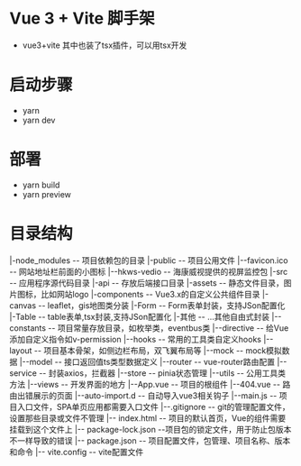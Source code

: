 # Vue 3 + Vite 脚手架

- vue3+vite 其中也装了tsx插件，可以用tsx开发 

# 启动步骤

- yarn
- yarn dev

# 部署

- yarn build
- yarn preview

# 目录结构

|-node_modules      -- 项目依赖包的目录
|-public            -- 项目公用文件
  |--favicon.ico    -- 网站地址栏前面的小图标
  |--hkws-vedio     -- 海康威视提供的视屏监控包
|-src               -- 应用程序源代码目录
  |-api             -- 存放后端接口目录
  |-assets          -- 静态文件目录，图片图标，比如网站logo
  |-components      -- Vue3.x的自定义公共组件目录
    |-canvas        -- leaflet，gis地图类分装
    |-Form          -- Form表单封装，支持JSon配置化
    |-Table         -- table表单,tsx封装,支持JSon配置化
    |-其他           -- ...其他自由式封装
  |--constants      -- 项目常量存放目录，如枚举类，eventbus类
  |--directive      -- 给Vue添加自定义指令如v-permission
  |--hooks          -- 常用的工具类自定义hooks
  |--layout         -- 项目基本骨架，如侧边栏布局，双飞翼布局等
  |--mock           -- mock模拟数据
  |--model          -- 接口返回值ts类型数据定义
  |--router         -- vue-router路由配置
  |--service        -- 封装axios，拦截器
  |--store          -- pinia状态管理
  |--utils          -- 公用工具类方法
  |--views          -- 开发界面的地方
  |--App.vue        -- 项目的根组件
  |--404.vue        -- 路由出错展示的页面
  |--auto-import.d  -- 自动导入vue3相关钩子
  |--main.js        -- 项目入口文件，SPA单页应用都需要入口文件
|--.gitignore       -- git的管理配置文件，设置那些目录或文件不管理
|-- index.html      -- 项目的默认首页，Vue的组件需要挂载到这个文件上
|-- package-lock.json --项目包的锁定文件，用于防止包版本不一样导致的错误
|-- package.json    -- 项目配置文件，包管理、项目名称、版本和命令
|-- vite.config     -- vite配置文件
